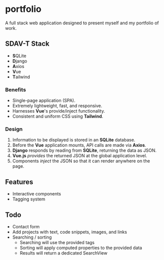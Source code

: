 # portfolio
A full stack web application designed to present myself and my portfolio of work.

## SDAV-T Stack
- **S**QLite
- **D**jango
- **A**xios
- **V**ue
- **T**ailwind
### Benefits
- Single-page application (SPA).
- Extremely lightweight, fast, and responsive.
- Harnesses **Vue**'s provide/inject functionality.
- Consistent and uniform CSS using **Tailwind**.
### Design
1. Information to be displayed is stored in an **SQLite** database.
2. Before the **Vue** application mounts, API calls are made via **Axios**.
3. **Django** responds by reading from **SQLite**, returning the data as JSON.
4. **Vue.js** _provides_ the returned JSON at the global application level.
5. Components _inject_ the JSON so that it can render anywhere on the page.

## Features
- Interactive components
- Tagging system

## Todo
- Contact form
- Add projects with text, code snippets, images, and links
- Searching / sorting
  - Searching will use the provided tags
  - Sorting will apply computed properties to the provided data
  - Results will return a dedicated SearchView
 
